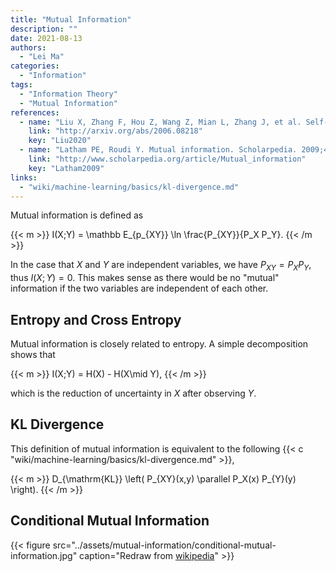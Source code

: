 ```yaml
---
title: "Mutual Information"
description: ""
date: 2021-08-13
authors:
  - "Lei Ma"
categories:
  - "Information"
tags:
  - "Information Theory"
  - "Mutual Information"
references:
  - name: "Liu X, Zhang F, Hou Z, Wang Z, Mian L, Zhang J, et al. Self-supervised Learning: Generative or Contrastive. arXiv [cs.LG]. 2020. Available: http://arxiv.org/abs/2006.08218"
    link: "http://arxiv.org/abs/2006.08218"
    key: "Liu2020"
  - name: "Latham PE, Roudi Y. Mutual information. Scholarpedia. 2009;4. doi:10.4249/scholarpedia.1658"
    link: "http://www.scholarpedia.org/article/Mutual_information"
    key: "Latham2009"
links:
  - "wiki/machine-learning/basics/kl-divergence.md"
---
```


Mutual information is defined as

{{< m >}}
I(X;Y) = \mathbb E_{p_{XY}} \ln \frac{P_{XY}}{P_X P_Y}.
{{< /m >}}

In the case that $X$ and $Y$ are independent variables, we have $P_{XY} = P_X P_Y$, thus $I(X;Y) = 0$. This makes sense as there would be no "mutual" information if the two variables are independent of each other.


## Entropy and Cross Entropy

Mutual information is closely related to entropy. A simple decomposition shows that

{{< m >}}
I(X;Y) = H(X) - H(X\mid Y),
{{< /m >}}

which is the reduction of uncertainty in $X$ after observing $Y$.


## KL Divergence

This definition of mutual information is equivalent to the following {{< c "wiki/machine-learning/basics/kl-divergence.md" >}},

{{< m >}}
D_{\mathrm{KL}} \left(  P_{XY}(x,y) \parallel  P_X(x) P_{Y}(y) \right).
{{< /m >}}


## Conditional Mutual Information


{{< figure src="../assets/mutual-information/conditional-mutual-information.jpg" caption="Redraw from [wikipedia](https://en.wikipedia.org/wiki/Conditional_mutual_information#/media/File:VennInfo3Var.svg)" >}}



